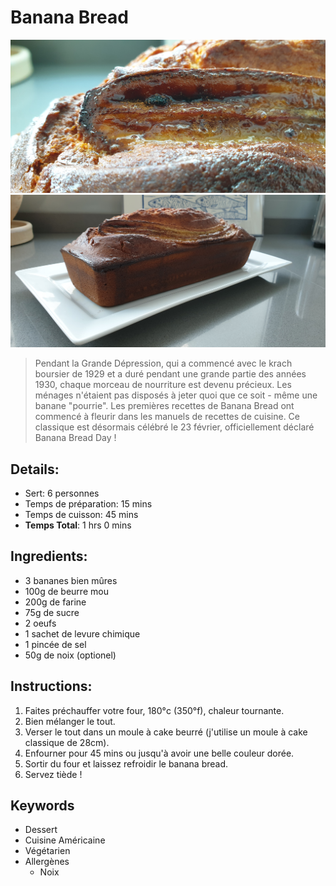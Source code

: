 # Banana Bread

![Banana Bread](https://github.com/anamorph/recettes/blob/main/photos/fr-dessert-banana_bread-01.jpg?raw=true)
![Banana Bread](https://github.com/anamorph/recettes/blob/main/photos/fr-dessert-banana_bread-02.jpg?raw=true)

> Pendant la Grande Dépression, qui a commencé avec le krach boursier de 1929 et a duré pendant une grande partie des années 1930, chaque morceau de nourriture est devenu précieux. Les ménages n'étaient pas disposés à jeter quoi que ce soit - même une banane "pourrie". Les premières recettes de Banana Bread ont commencé à fleurir dans les manuels de recettes de cuisine. Ce classique est désormais célébré le 23 février, officiellement déclaré Banana Bread Day !

## Details:
* Sert: 6 personnes
* Temps de préparation: 15 mins
* Temps de cuisson: 45 mins
* **Temps Total**: 1 hrs 0 mins

## Ingredients:
* 3 bananes bien mûres
* 100g de beurre mou
* 200g de farine
* 75g de sucre
* 2 oeufs
* 1 sachet de levure chimique
* 1 pincée de sel
* 50g de noix (optionel)

##  Instructions:
1. Faites préchauffer votre four, 180°c (350°f), chaleur tournante.
1. Bien mélanger le tout.
1. Verser le tout dans un moule à cake beurré (j'utilise un moule à cake classique de 28cm).
1. Enfourner pour 45 mins ou jusqu'à avoir une belle couleur dorée.
1. Sortir du four et laissez refroidir le banana bread.
1. Servez tiède !

## Keywords
* Dessert
* Cuisine Américaine
* Végétarien
* Allergènes
    * Noix